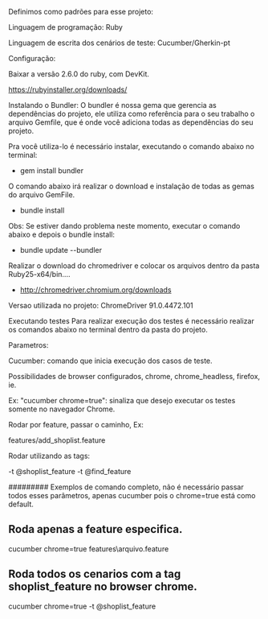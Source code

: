Definimos como padrões para esse projeto:

Linguagem de programação: Ruby

Linguagem de escrita dos cenários de teste: Cucumber/Gherkin-pt

Configuração:

Baixar a versão 2.6.0 do ruby, com DevKit.

https://rubyinstaller.org/downloads/


Instalando o Bundler:
O bundler é nossa gema que gerencia as dependências do projeto, ele utiliza como referência para o seu trabalho o arquivo Gemfile, que é onde você adiciona todas as dependências do seu projeto.

Pra você utiliza-lo é necessário instalar, executando o comando abaixo no terminal:

  - gem install bundler

O comando abaixo irá realizar o download e instalação de todas as gemas do arquivo GemFile.

  - bundle install

  Obs: Se estiver dando problema neste momento, executar o comando abaixo e depois o bundle install:

  - bundle update --bundler

Realizar o download do chromedriver e colocar os arquivos dentro da pasta Ruby25-x64/bin....

  - http://chromedriver.chromium.org/downloads

Versao utilizada no projeto: ChromeDriver 91.0.4472.101


Executando testes
Para realizar execução dos testes é necessário realizar os comandos abaixo no terminal dentro da pasta do projeto.

Parametros:

Cucumber: comando que inicia execução dos casos de teste.

Possibilidades de browser configurados, chrome, chrome_headless, firefox, ie.

Ex: "cucumber chrome=true": sinaliza que desejo executar os testes somente no navegador Chrome.

Rodar por feature, passar o caminho, Ex:

features/add_shoplist.feature

Rodar utilizando as tags:

-t @shoplist_feature
-t @find_feature


######### Exemplos de comando completo, não é necessário passar todos esses parâmetros, apenas cucumber pois o chrome=true está como default.
## Roda apenas a feature especifica.
  cucumber chrome=true features\arquivo.feature
## Roda todos os cenarios com a tag shoplist_feature no browser chrome.
  cucumber chrome=true -t @shoplist_feature

